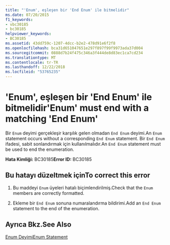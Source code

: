 ```yaml
---
title: "'Enum', eşleşen bir 'End Enum' ile bitmelidir"
ms.date: 07/20/2015
f1_keywords:
- vbc30185
- bc30185
helpviewer_keywords:
- BC30185
ms.assetid: 43dd759c-1207-4dcc-b2e2-478d91e6f2f8
ms.openlocfilehash: bca31d651047651e297f897f99f9973ada37d004
ms.sourcegitcommit: 0888d7b24f475c346a3f444de8d83ec1ca7cd234
ms.translationtype: MT
ms.contentlocale: tr-TR
ms.lasthandoff: 12/22/2018
ms.locfileid: "53765235"
---
```

# <a name="enum-must-end-with-a-matching-end-enum"></a><span data-ttu-id="f272b-102">'Enum', eşleşen bir 'End Enum' ile bitmelidir</span><span class="sxs-lookup"><span data-stu-id="f272b-102">'Enum' must end with a matching 'End Enum'</span></span>
<span data-ttu-id="f272b-103">Bir `Enum` deyimi gerçekleşir karşılık gelen olmadan `End Enum` deyimi.</span><span class="sxs-lookup"><span data-stu-id="f272b-103">An `Enum` statement occurs without a corresponding `End Enum` statement.</span></span> <span data-ttu-id="f272b-104">Bir `End Enum` ifadesi, sabit sonlandırmak için kullanılmalıdır.</span><span class="sxs-lookup"><span data-stu-id="f272b-104">An `End Enum` statement must be used to end the enumeration.</span></span>  
  
 <span data-ttu-id="f272b-105">**Hata Kimliği:** BC30185</span><span class="sxs-lookup"><span data-stu-id="f272b-105">**Error ID:** BC30185</span></span>  
  
## <a name="to-correct-this-error"></a><span data-ttu-id="f272b-106">Bu hatayı düzeltmek için</span><span class="sxs-lookup"><span data-stu-id="f272b-106">To correct this error</span></span>  
  
1.  <span data-ttu-id="f272b-107">Bu maddeyi `Enum` üyeleri hatalı biçimlendirilmiş.</span><span class="sxs-lookup"><span data-stu-id="f272b-107">Check that the `Enum` members are correctly formatted.</span></span>  
  
2.  <span data-ttu-id="f272b-108">Ekleme bir `End Enum` sonuna numaralandırma bildirimi.</span><span class="sxs-lookup"><span data-stu-id="f272b-108">Add an `End Enum` statement to the end of the enumeration.</span></span>  
  
## <a name="see-also"></a><span data-ttu-id="f272b-109">Ayrıca Bkz.</span><span class="sxs-lookup"><span data-stu-id="f272b-109">See Also</span></span>  
 [<span data-ttu-id="f272b-110">Enum Deyimi</span><span class="sxs-lookup"><span data-stu-id="f272b-110">Enum Statement</span></span>](../../visual-basic/language-reference/statements/enum-statement.md)
